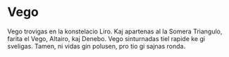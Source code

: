 # Vego

Vego trovigas en la konstelacio Liro. Kaj apartenas al la Somera Triangulo,
farita el Vego, Altairo, kaj Denebo. Vego sinturnadas tiel rapide ke gi
sveligas. Tamen, ni vidas gin polusen, pro tio gi sajnas ronda.

